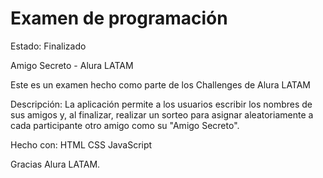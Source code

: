 <h1>Examen de programación</h1>

 Estado: Finalizado

Amigo Secreto - Alura LATAM

Este es un examen hecho como parte de los Challenges de Alura LATAM

Descripción: La aplicación permite a los usuarios escribir los nombres de sus amigos y, al finalizar, realizar un sorteo para asignar aleatoriamente a cada participante otro amigo como su "Amigo Secreto".

Hecho con:
HTML
CSS
JavaScript


Gracias Alura LATAM.
